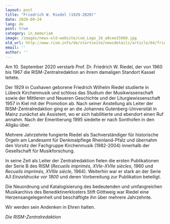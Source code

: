 ```yaml
---
layout: post
title: "Friedrich W. Riedel (1929-2020)"
date: 2020-09-24
lang: de
post: true
category: in_memoriam
image: /images/news-old-website/csm_Logo_10_a8cee15968.jpg
old_url: http://www.rism.info/de/startseite/newsdetails/article/64/friedrich-w-riedel-1929-2020.html?tx_ttnews[year]=2020&tx_ttnews[month]=07&cHash=0eccf86488cd50c26d4b4ce04366040b
email: ''
author: ''
---
```



Am 10. September 2020 verstarb Prof. Dr. Friedrich W. Riedel, der von 1960 bis 1967 die RISM-Zentralredaktion an ihrem damaligen Standort Kassel leitete.

Der 1929 in Cuxhaven geborene Friedrich Wilhelm Riedel studierte in Lübeck Kirchenmusik und schloss das Studium der Musikwissenschaft sowie der Mittleren und Neueren Geschichte und der Liturgiewissenschaft 1957 in Kiel mit der Promotion ab. Nach seiner Anstellung als Leiter der RISM-Zentralredaktion ging er an die Johannes Gutenberg-Universität in Mainz zunächst als Assistent, wo er sich habilitierte und ebendort einen Ruf annahm. Nach der Emeritierung 1995 siedelte er nach Sonthofen in den Allgäu über.

Mehrere Jahrzehnte fungierte Riedel als Sachverständiger für historische Orgeln am Landesamt für Denkmalpflege Rheinland-Pfalz und übernahm den Vorsitz der Fachgruppe Kirchenmusik (1982-2004) innerhalb der Gesellschaft für Musikforschung.

In seine Zeit als Leiter der Zentralredaktion fielen die ersten Publikationen der Serie B des RISM (_Recueils imprimés, XVIe-XVIIe siècles_, 1960 und _Recueils imprimés, XVIIIe siècle_, 1964). Weiterhin war er stark an der Serie A/I _Einzeldrucke vor 1800_ und deren Vorbereitung zur Publikation beteiligt.

Die Neuordnung und Katalogisierung des bedeutenden und umfangreichen Musikarchivs des Benediktinerklosters Stift Göttweig war Riedel eine Herzensangelegenheit und beschäftigte ihn über mehrere Jahrzehnte.

Wir werden sein Andenken in Ehren halten.

_Die RISM-Zentralredaktion_

